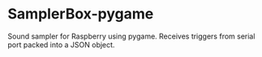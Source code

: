 SamplerBox-pygame
==========

Sound sampler for Raspberry using pygame.
Receives triggers from serial port packed into a JSON object.